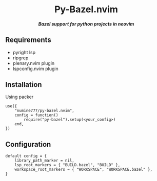 <div align="center">

# Py-Bazel.nvim
##### Bazel support for python projects in neovim

<div align="left">

## Requirements
* pyright lsp
* ripgrep
* plenary.nvim plugin
* lspconfig.nvim plugin

## Installation
Using packer
```
use({
    "numine777/py-bazel.nvim", 
    config = function() 
        require("py-bazel").setup(<your_config>)
    end,
})
```

## Configuration
```
default config = {
	library_path_marker = nil,
	lsp_root_markers = { "BUILD.bazel", "BUILD" },
	workspace_root_markers = { "WORKSPACE", "WORKSPACE.bazel" },
}
```
